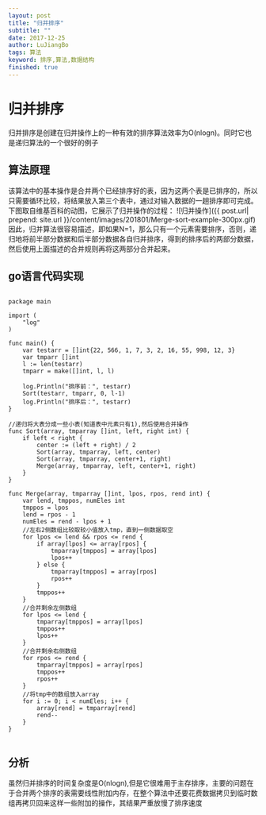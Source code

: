 ```yaml
---
layout: post
title: "归并排序"
subtitle: ""
date: 2017-12-25
author: LuJiangBo
tags: 算法
keyword: 排序,算法,数据结构
finished: true
---
```

# 归并排序

归并排序是创建在归并操作上的一种有效的排序算法效率为O(nlogn)。同时它也是递归算法的一个很好的例子

## 算法原理

该算法中的基本操作是合并两个已经排序好的表，因为这两个表是已排序的，所以只需要循环比较，将结果放入第三个表中，通过对输入数据的一趟排序即可完成。  
下图取自维基百科的动图，它展示了归并操作的过程：
![归并操作]({{ post.url| prepend: site.url  }}/content/images/201801/Merge-sort-example-300px.gif)
因此，归并算法很容易描述，即如果N=1，那么只有一个元素需要排序，否则，递归地将前半部分数据和后半部分数据各自归并排序，得到的排序后的两部分数据，然后使用上面描述的合并规则再将这两部分合并起来。

## go语言代码实现

```

package main

import (
	"log"
)

func main() {
	var testarr = []int{22, 566, 1, 7, 3, 2, 16, 55, 998, 12, 3}
	var tmparr []int
	l := len(testarr)
	tmparr = make([]int, l, l)

	log.Println("排序前：", testarr)
	Sort(testarr, tmparr, 0, l-1)
	log.Println("排序后：", testarr)
}

//递归将大表分成一些小表(知道表中元素只有1),然后使用合并操作
func Sort(array, tmparray []int, left, right int) {
	if left < right {
		center := (left + right) / 2
		Sort(array, tmparray, left, center)
		Sort(array, tmparray, center+1, right)
		Merge(array, tmparray, left, center+1, right)
	}
}

func Merge(array, tmparray []int, lpos, rpos, rend int) {
	var lend, tmppos, numEles int
	tmppos = lpos
	lend = rpos - 1
	numEles = rend - lpos + 1
	//左右2侧数组比较取较小值放入tmp，直到一侧数据取空
	for lpos <= lend && rpos <= rend {
		if array[lpos] <= array[rpos] {
			tmparray[tmppos] = array[lpos]
			lpos++
		} else {
			tmparray[tmppos] = array[rpos]
			rpos++
		}
		tmppos++
	}
	//合并剩余左侧数组
	for lpos <= lend {
		tmparray[tmppos] = array[lpos]
		tmppos++
		lpos++
	}
	//合并剩余右侧数组
	for rpos <= rend {
		tmparray[tmppos] = array[rpos]
		tmppos++
		rpos++
	}
	//将tmp中的数组放入array
	for i := 0; i < numEles; i++ {
		array[rend] = tmparray[rend]
		rend--
	}
}


```


## 分析

虽然归并排序的时间复杂度是O(nlogn),但是它很难用于主存排序，主要的问题在于合并两个排序的表需要线性附加内存，在整个算法中还要花费数据拷贝到临时数组再拷贝回来这样一些附加的操作，其结果严重放慢了排序速度